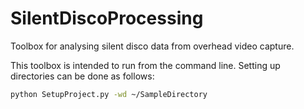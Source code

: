 # SilentDiscoProcessing

Toolbox for analysing silent disco data from overhead video capture.

This toolbox is intended to run from the command line. Setting up directories can be done as follows:

``` bash
python SetupProject.py -wd ~/SampleDirectory
```